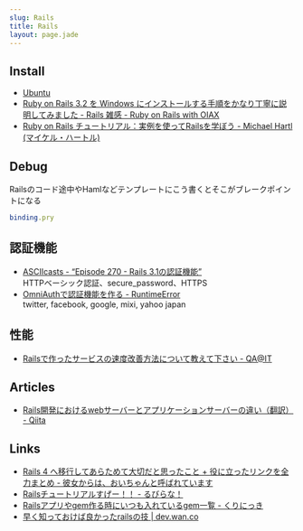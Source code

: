 ```yaml
---
slug: Rails
title: Rails
layout: page.jade
---
```


## Install
- [Ubuntu](/Ubuntu/)
- [Ruby on Rails 3.2 を Windows にインストールする手順をかなり丁寧に説明してみました - Rails 雑感 - Ruby on Rails with OIAX](http://www.oiax.jp/rails/zakkan/rails_3_1_installation_on_windows.html)
- [Ruby on Rails チュートリアル：実例を使ってRailsを学ぼう - Michael Hartl (マイケル・ハートル)](http://railstutorial-ja.herokuapp.com/)


## Debug

Railsのコード途中やHamlなどテンプレートにこう書くとそこがブレークポイントになる
```ruby
binding.pry
```

## 認証機能
- [ASCIIcasts - “Episode 270 - Rails 3.1の認証機能”](http://ja.asciicasts.com/episodes/270-authentication-in-rails-3-1)  
  HTTPベーシック認証、secure_password、HTTPS
- [OmniAuthで認証機能を作る - RuntimeError](http://tech.hatenadiary.jp/entry/2013/05/01/OmniAuth%E3%81%A7%E8%AA%8D%E8%A8%BC%E6%A9%9F%E8%83%BD%E3%82%92%E4%BD%9C%E3%82%8B)  
  twitter, facebook, google, mixi, yahoo japan


## 性能

- [Railsで作ったサービスの速度改善方法について教えて下さい - QA@IT](http://qa.atmarkit.co.jp/q/2923)


## Articles
- [Rails開発におけるwebサーバーとアプリケーションサーバーの違い（翻訳） - Qiita](http://qiita.com/jnchito/items/3884f9a2ccc057f8f3a3)


## Links

- [Rails 4 へ移行してあらためて大切だと思ったこと + 役に立ったリンクを全力まとめ - 彼女からは、おいちゃんと呼ばれています](http://blog.inouetakuya.info/entry/20130923/1379930345)
- [Railsチュートリアルすげー！！ - るびらな！](http://rubylearner.hatenablog.jp/entry/2014/11/28/000611)
- [Railsアプリやgem作る時にいつも入れているgem一覧 - くりにっき](http://sue445.hatenablog.com/entry/2015/03/29/012855)
- [早く知っておけば良かったrailsの技 | dev.wan.co](https://k-shogo.github.io/article/2014/12/16/rails-tips/)
